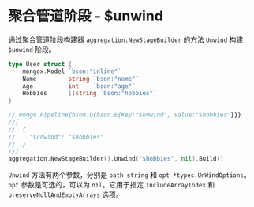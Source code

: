 # 聚合管道阶段 - $unwind
通过聚合管道阶段构建器 `aggregation.NewStageBuilder` 的方法 `Unwind` 构建 `$unwind` 阶段。

```go
type User struct {
	mongox.Model `bson:"inline"`
	Name         string `bson:"name"`
	Age          int    `bson:"age"`
	Hobbies      []string `bson:"hobbies"`
}

// mongo.Pipeline{bson.D{bson.E{Key:"$unwind", Value:"$hobbies"}}}
//[
//  {
//    "$unwind": "$hobbies"
//  }
//]
aggregation.NewStageBuilder().Unwind("$hobbies", nil).Build()
```

`Unwind` 方法有两个参数，分别是 `path string` 和 `opt *types.UnWindOptions`。`opt` 参数是可选的，可以为 `nil`。它用于指定 `includeArrayIndex` 和 `preserveNullAndEmptyArrays` 选项。